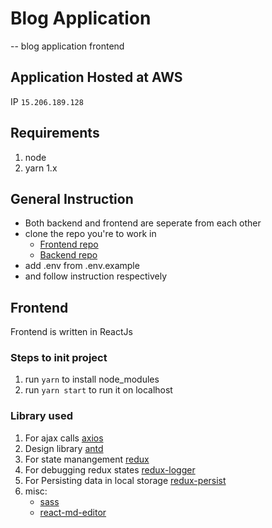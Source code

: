 # Blog Application

-- blog application frontend

## Application Hosted at AWS

IP `15.206.189.128`

## Requirements

1. node
2. yarn 1.x

## General Instruction

- Both backend and frontend are seperate from each other
- clone the repo you're to work in
  - [Frontend repo](https://github.com/thisisfaisalhere/blog-frontend)
  - [Backend repo](https://github.com/thisisfaisalhere/blog)
- add .env from .env.example
- and follow instruction respectively

## Frontend

Frontend is written in ReactJs

### Steps to init project

1. run `yarn` to install node_modules
2. run `yarn start` to run it on localhost

### Library used

1. For ajax calls [axios](https://www.npmjs.com/package/axios)
2. Design library [antd](https://ant.design/)
3. For state manangement [redux](https://redux.js.org/)
4. For debugging redux states [redux-logger](https://www.npmjs.com/package/redux-logger)
5. For Persisting data in local storage [redux-persist](https://www.npmjs.com/package/redux-persist)
6. misc:
   - [sass](https://www.npmjs.com/package/sass)
   - [react-md-editor](https://www.npmjs.com/package/@uiw/react-md-editor)
